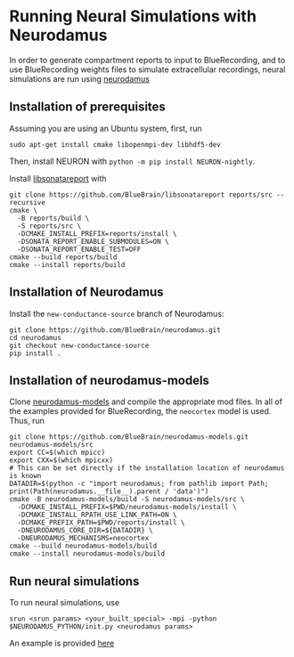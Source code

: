 # Running Neural Simulations with Neurodamus

In order to generate compartment reports to input to BlueRecording, and to use BlueRecording weights files to simulate extracellular recordings, neural simulations are run using  [neurodamus](https://github.com/BlueBrain/neurodamus)

## Installation of prerequisites

Assuming you are using an Ubuntu system, first, run

```
sudo apt-get install cmake libopenmpi-dev libhdf5-dev
```
Then, install NEURON with `python -m pip install NEURON-nightly`.

Install [libsonatareport](https://github.com/BlueBrain/libsonatareport) with

```
git clone https://github.com/BlueBrain/libsonatareport reports/src --recursive
cmake \
  -B reports/build \
  -S reports/src \
  -DCMAKE_INSTALL_PREFIX=reports/install \
  -DSONATA_REPORT_ENABLE_SUBMODULES=ON \
  -DSONATA_REPORT_ENABLE_TEST=OFF
cmake --build reports/build
cmake --install reports/build
```

## Installation of Neurodamus

Install the `new-conductance-source` branch of Neurodamus:
```
git clone https://github.com/BlueBrain/neurodamus.git
cd neurodamus
git checkout new-conductance-source
pip install .
```

## Installation of neurodamus-models

Clone [neurodamus-models](https://github.com/BlueBrain/neurodamus-models) and compile the appropriate mod files. In all of the examples provided for BlueRecording, the `neocortex` model is used. Thus, run 
```
git clone https://github.com/BlueBrain/neurodamus-models.git neurodamus-models/src
export CC=$(which mpicc)
export CXX=$(which mpicxx)
# This can be set directly if the installation location of neurodamus is known
DATADIR=$(python -c "import neurodamus; from pathlib import Path; print(Path(neurodamus.__file__).parent / 'data')")
cmake -B neurodamus-models/build -S neurodamus-models/src \
  -DCMAKE_INSTALL_PREFIX=$PWD/neurodamus-models/install \
  -DCMAKE_INSTALL_RPATH_USE_LINK_PATH=ON \
  -DCMAKE_PREFIX_PATH=$PWD/reports/install \
  -DNEURODAMUS_CORE_DIR=${DATADIR} \
  -DNEURODAMUS_MECHANISMS=neocortex
cmake --build neurodamus-models/build
cmake --install neurodamus-models/build
```

## Run neural simulations

To run neural simulations, use 
```
srun <srun params> <your_built_special> -mpi -python $NEURODAMUS_PYTHON/init.py <neurodamus params>
```
An example is provided [here](https://github.com/BlueBrain/BlueRecording/blob/main/examples/compare-to-reference-solutions/data/simulation/launch.sh)
